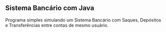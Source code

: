 ## Sistema Bancário com Java

Programa simples simulando um Sistema Bancário com Saques, Depósitos e Transferências entre contas de mesmo usuário.
